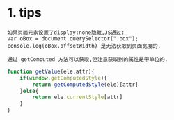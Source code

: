 
# 1. tips

    如果页面元素设置了display:none隐藏,JS通过:
    var oBox = document.querySelector(".box");
    console.log(oBox.offsetWidth) 是无法获取到页面宽度的.

    通过 getComputed 方法可以获取,但注意获取到的属性是带单位的.
```js
function getValue(ele,attr){
    if(window.getComputedStyle){
        return getComputedStyle(ele)[attr]
    }else{
        return ele.currentStyle[attr]
    }
}
```